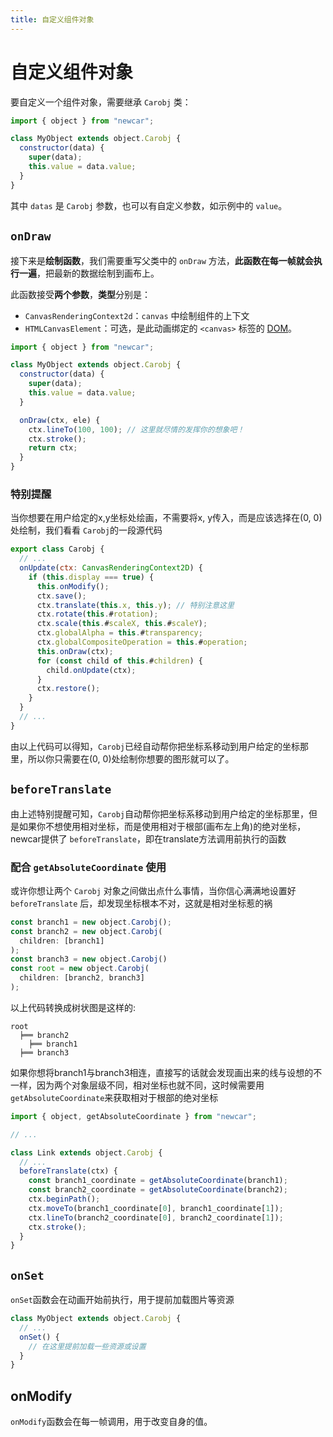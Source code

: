```yaml
---
title: 自定义组件对象
---
```


# 自定义组件对象

要自定义一个组件对象，需要继承 `Carobj` 类：

```javascript
import { object } from "newcar";

class MyObject extends object.Carobj {
  constructor(data) {
    super(data);
    this.value = data.value;
  }
}
```

其中 `datas` 是 `Carobj` 参数，也可以有自定义参数，如示例中的 `value`。

## `onDraw`

接下来是**绘制函数**，我们需要重写父类中的 `onDraw` 方法，**此函数在每一帧就会执行一遍**，把最新的数据绘制到画布上。

此函数接受**两个参数**，**类型**分别是：

- `CanvasRenderingContext2d`：`canvas` 中绘制组件的上下文
- `HTMLCanvasElement`：可选，是此动画绑定的 `<canvas>` 标签的 [DOM](https://developer.mozilla.org/zh-CN/docs/Web/API/Document_Object_Model/Introduction)。

```javascript
import { object } from "newcar";

class MyObject extends object.Carobj {
  constructor(data) {
    super(data);
    this.value = data.value;
  }

  onDraw(ctx, ele) {
    ctx.lineTo(100, 100); // 这里就尽情的发挥你的想象吧！
    ctx.stroke();
    return ctx;
  }
}
```

### 特别提醒
当你想要在用户给定的x,y坐标处绘画，不需要将x, y传入，而是应该选择在(0, 0)处绘制，我们看看 `Carobj`的一段源代码

```javascript
export class Carobj {
  // ...
  onUpdate(ctx: CanvasRenderingContext2D) {
    if (this.display === true) {
      this.onModify();
      ctx.save();
      ctx.translate(this.x, this.y); // 特别注意这里
      ctx.rotate(this.#rotation);
      ctx.scale(this.#scaleX, this.#scaleY);
      ctx.globalAlpha = this.#transparency;
      ctx.globalCompositeOperation = this.#operation;
      this.onDraw(ctx);
      for (const child of this.#children) {
        child.onUpdate(ctx);
      }
      ctx.restore();
    }
  }
  // ...
}
```

由以上代码可以得知，`Carobj`已经自动帮你把坐标系移动到用户给定的坐标那里，所以你只需要在(0, 0)处绘制你想要的图形就可以了。

## `beforeTranslate`
由上述特别提醒可知，`Carobj`自动帮你把坐标系移动到用户给定的坐标那里，但是如果你不想使用相对坐标，而是使用相对于根部(画布左上角)的绝对坐标，newcar提供了 `beforeTranslate`，即在translate方法调用前执行的函数

### 配合 `getAbsoluteCoordinate` 使用
或许你想让两个 `Carobj` 对象之间做出点什么事情，当你信心满满地设置好 `beforeTranslate` 后，却发现坐标根本不对，这就是相对坐标惹的祸

```javascript
const branch1 = new object.Carobj();
const branch2 = new object.Carobj(
  children: [branch1]
);
const branch3 = new object.Carobj()
const root = new object.Carobj(
  children: [branch2, branch3]
);
```

以上代码转换成树状图是这样的:

```
root
  ╞══ branch2
    ╞══ branch1
  ╞══ branch3
```

如果你想将branch1与branch3相连，直接写的话就会发现画出来的线与设想的不一样，因为两个对象层级不同，相对坐标也就不同，这时候需要用`getAbsoluteCoordinate`来获取相对于根部的绝对坐标

```javascript
import { object, getAbsoluteCoordinate } from "newcar";

// ...

class Link extends object.Carobj {
  // ...
  beforeTranslate(ctx) {
    const branch1_coordinate = getAbsoluteCoordinate(branch1);
    const branch2_coordinate = getAbsoluteCoordinate(branch2);
    ctx.beginPath();
    ctx.moveTo(branch1_coordinate[0], branch1_coordinate[1]);
    ctx.lineTo(branch2_coordinate[0], branch2_coordinate[1]);
    ctx.stroke();
  }
}
```

## `onSet`
`onSet`函数会在动画开始前执行，用于提前加载图片等资源
```javascript
class MyObject extends object.Carobj {
  // ...
  onSet() {
    // 在这里提前加载一些资源或设置
  }
}
```

## onModify
`onModify`函数会在每一帧调用，用于改变自身的值。
